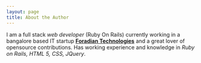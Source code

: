 ```yaml
---
layout: page
title: About the Author
---
```




  I am a full stack *web developer* (Ruby On Rails) currently working in a bangalore based IT startup **[Foradian Technologies](www.foradian.com)** and a great lover of opensource contributions. Has working experience and knowledge in *Ruby on Rails, HTML 5, CSS, JQuery*.  

